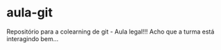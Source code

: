 # aula-git
Repositório para a colearning de git - Aula legal!!!
Acho que a turma está interagindo bem...
